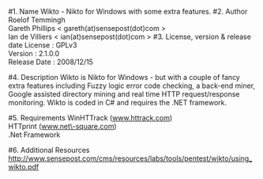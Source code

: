 #1. Name
Wikto - Nikto for Windows with some extra features.
#2. Author
Roelof Temmingh  
Gareth Phillips < gareth(at)sensepost(dot)com >  
Ian de Villiers < ian(at)sensepost(dot)com >
#3. License, version & release date
License : GPLv3  
Version : 2.1.0.0   
Release Date : 2008/12/15

#4. Description
Wikto is Nikto for Windows - but with a couple of fancy extra features including Fuzzy logic error code checking, a back-end miner, Google assisted directory mining and real time HTTP request/response monitoring. Wikto is coded in C# and requires the .NET framework. 

#5. Requirements
WinHTTrack (www.httrack.com)   
HTTprint (www.net\-square.com)  
.Net Framework

#6. Additional Resources 
http://www.sensepost.com/cms/resources/labs/tools/pentest/wikto/using_wikto.pdf


